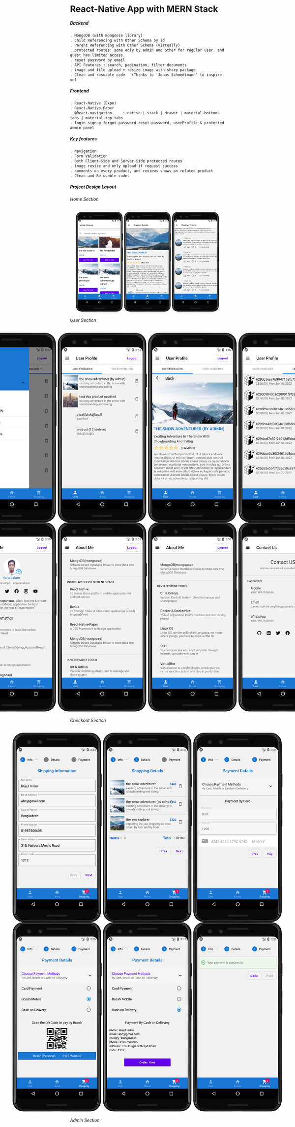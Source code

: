 # React-Native App with MERN Stack


##### Backend
	. MongoDB (with mongoose library)
	. Child Referencing with Other Schema by id
	. Parent Referencing with Other Schema (virtually)
	. protected routes: some only by admin and other for regular user, and guest has limited access.
	. reset password by email
	. API Features : search, pagination, filter documents
	. image and file upload + resize image with sharp package
	. Clean and resuable code  	(Thanks to 'Jonas Schmedtmann' to inspire me)


##### Frontend
	. React-Native (Expo)
	. React-Native-Paper
	. @React-navigation 	: native | stack | drawer | material-bottom-tabs | material-top-tabs
	. login signup forgot-password reset-password, userProfile & protected admin panel


##### Key features
	. Navigation
	. Form Validation
	. Both Client-Side and Server-Side protected routes
	. image resize and only upload if request success
	. comments on every product, and reviews shows on related product
	. Clean and Re-usable code.





##### Project Design Layout

###### Home Section

<div style="display: flex; justify-content: center; gap: 4px;">
<img
	width = "30.33%"
	src="https://raw.githubusercontent.com/JavaScriptForEverything/react-native/main/react-native-project-design/01-home-section/01-home_page.png"
	alt="Home Page Preview"
/>
<img
	width = "30.33%"
	src="https://github.com/JavaScriptForEverything/react-native/blob/main/react-native-project-design/01-home-section/02-product_details_1.png?raw=true"
	alt="Product Details Preview"
/>
<img
	width = "30.33%"
	src="https://github.com/JavaScriptForEverything/react-native/blob/main/react-native-project-design/01-home-section/02-product_details_2.png?raw=true"
	alt="Comments Preview"
/>
</div>




###### User Section

<div style="display: flex; justify-content: center; gap: 4px;">
<img
	src="https://github.com/JavaScriptForEverything/react-native/blob/main/react-native-project-design/03-user-section/01-drawer-layout-expands.png?raw=true"
	alt="My Profile Picture"
/>
<img
	src="https://github.com/JavaScriptForEverything/react-native/blob/main/react-native-project-design/03-user-section/02-user_profile_tab_1_user_products.png?raw=true"
	alt="My Profile Picture"
/>
<img
	src="https://github.com/JavaScriptForEverything/react-native/blob/main/react-native-project-design/03-user-section/02-user_profile_tab_1_user_products_details.png?raw=true"
	alt="My Profile Picture"
/>
<img
	src="https://github.com/JavaScriptForEverything/react-native/blob/main/react-native-project-design/03-user-section/02-user_profile_tab_2_user_payments.png?raw=true"
	alt="My Profile Picture"
/>
</div>




<div style="display: flex; justify-content: center; gap: 4px;">
<img
	src="https://github.com/JavaScriptForEverything/react-native/blob/main/react-native-project-design/03-user-section/03-about_me_part-1.png?raw=true"
	alt="My Profile Picture"
/>
<img
	src="https://github.com/JavaScriptForEverything/react-native/blob/main/react-native-project-design/03-user-section/03-about_me_part-2.png?raw=true"
	alt="My Profile Picture"
/>
<img
	src="https://github.com/JavaScriptForEverything/react-native/blob/main/react-native-project-design/03-user-section/03-about_me_part-3.png?raw=true"
	alt="My Profile Picture"
/>
<img
	src="https://github.com/JavaScriptForEverything/react-native/blob/main/react-native-project-design/03-user-section/04-contact_us.png?raw=true"
	alt="My Profile Picture"
/>
</div>




###### Checkout Section

<div style="display: flex; justify-content: center; gap: 4px;">
<img
	src="https://github.com/JavaScriptForEverything/react-native/blob/main/react-native-project-design/04-shipping-section/01-shipping_info.png?raw=true"
	alt="My Profile Picture"
/>
<img
	src="https://github.com/JavaScriptForEverything/react-native/blob/main/react-native-project-design/04-shipping-section/02-shipping_details.png?raw=true"
	alt="My Profile Picture"
/>
<img
	src="https://github.com/JavaScriptForEverything/react-native/blob/main/react-native-project-design/04-shipping-section/03-shipping_payment_by_card.png?raw=true"
	alt="My Profile Picture"
/>
</div>


<div style="display: flex; justify-content: center; gap: 4px;">
<img
	src="https://github.com/JavaScriptForEverything/react-native/blob/main/react-native-project-design/04-shipping-section/05-shipping_payment_by_Bcash.png?raw=true"
	alt="My Profile Picture"
/>
<img
	src="https://github.com/JavaScriptForEverything/react-native/blob/main/react-native-project-design/04-shipping-section/06-shipping_payment_on_delivery.png?raw=true"
	alt="My Profile Picture"
/>
<img
	src="https://github.com/JavaScriptForEverything/react-native/blob/main/react-native-project-design/04-shipping-section/07-shipping_payment_success.png?raw=true"
	alt="My Profile Picture"
/>
</div>




###### Admin Section


